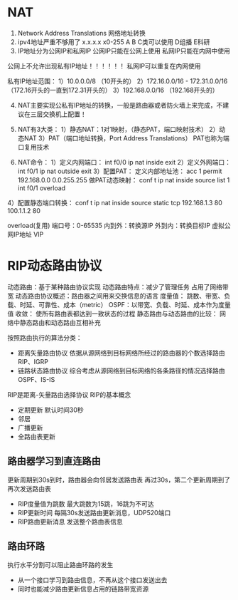 # NAT
1. Network  Address  Translations
   网络地址转换
2. ipv4地址严重不够用了
    x.x.x.x x0-255
    A  B  C类可以使用   D组播  E科研
3. IP地址分为公网IP和私网IP
公网IP只能在公网上使用
私网IP只能在内网中使用

公网上不允许出现私有IP地址！！！！！！
私网IP可以重复在内网使用

私有IP地址范围：
1）10.0.0.0/8   （10开头的）
2）172.16.0.0/16 - 172.31.0.0/16 
      （172.16开头的一直到172.31开头的）
3）192.168.0.0/16  （192.168开头的）

4. NAT主要实现公私有IP地址的转换，一般是路由器或者防火墙上来完成，不建议在三层交换机上配置！

5. NAT有3大类：
    1）静态NAT：1对1映射，（静态PAT，端口映射技术）
    2）动态NAT
    3）PAT（端口地址转换，Port Address Translations）
          PAT也称为端口复用技术

6. NAT命令：
   1）定义内网端口：
        int  f0/0
            ip  nat  inside
            exit
   2）定义外网端口：
        int  f0/1
            ip  nat  outside
            exit
   3）配置PAT：
定义内部地址池：
acc 1 permit 192.168.0.0 0.0.255.255
做PAT动态映射：
conf t
ip  nat  inside  source  list  1  int  f0/1  overload

  4）配置静态端口转换：
conf  t
ip  nat  inside  source  static  tcp  192.168.1.3  80  100.1.1.2  80


overload(复用)
端口号：0-65535
内到外：转换源IP
外到内：转换目标IP
虚拟公网IP地址 VIP

# RIP动态路由协议

动态路由：基于某种路由协议实现
动态路由特点：减少了管理任务 占用了网络带宽
动态路由协议概述：路由器之间用来交换信息的语言
度量值： 跳数、带宽、负载、时延、可靠性、成本（metric）
OSPF：以带宽、负载、时延、成本作为度量值
收敛： 使所有路由表都达到一致状态的过程
静态路由与动态路由的比较：
  网络中静态路由和动态路由互相补充

按照路由执行的算法分类：
- 距离矢量路由协议
  依据从源网络到目标网络所经过的路由器的个数选择路由
  RIP、IGRP
- 链路状态路由协议
  综合考虑从源网络到目标网络的各条路径的情况选择路由
  OSPF、IS-IS

RIP是距离-矢量路由选择协议
RIP的基本概念
- 定期更新 默认时间30秒
- 邻居
- 广播更新
- 全路由表更新

## 路由器学习到直连路由
 更新周期到30s到时，路由器会向邻居发送路由表
 再过30s，第二个更新周期到了再次发送路由表

- RIP度量值为跳数
  最大跳数为15跳，16跳为不可达
- RIP更新时间
  每隔30s发送路由更新消息，UDP520端口
- RIP路由更新消息
  发送整个路由表信息

## 路由环路

执行水平分割可以阻止路由环路的发生
- 从一个接口学习到路由信息，不再从这个接口发送出去
- 同时也能减少路由更新信息占用的链路带宽资源
